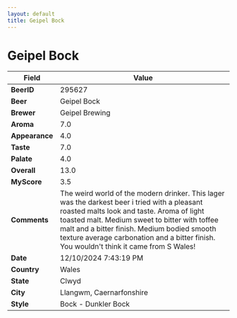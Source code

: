 ```yaml
---
layout: default
title: Geipel Bock
---
```


# Geipel Bock

| Field         | Value     |
|---------------|-----------|
| **BeerID** | 295627 |
| **Beer** | Geipel Bock |
| **Brewer** | Geipel Brewing |
| **Aroma** | 7.0 |
| **Appearance** | 4.0 |
| **Taste** | 7.0 |
| **Palate** | 4.0 |
| **Overall** | 13.0 |
| **MyScore** | 3.5 |
| **Comments** | The weird world of the modern drinker. This lager was the darkest beer i tried with a pleasant roasted malts look and taste. Aroma  of light toasted malt. Medium sweet to bitter with toffee malt and a bitter finish.  Medium bodied smooth texture average carbonation and a bitter finish.  You wouldn't think it came from S Wales! |
| **Date** | 12/10/2024 7:43:19 PM |
| **Country** | Wales |
| **State** | Clwyd |
| **City** | Llangwm, Caernarfonshire |
| **Style** | Bock - Dunkler Bock |
